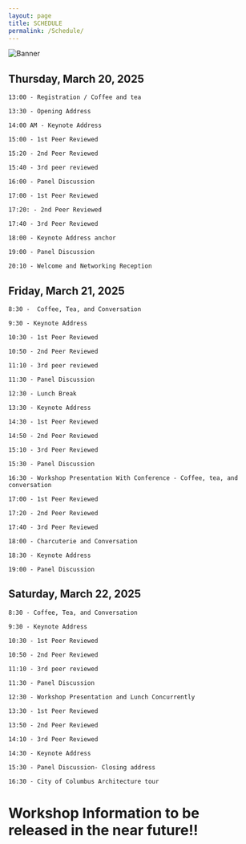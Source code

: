 ```yaml
---
layout: page
title: SCHEDULE
permalink: /Schedule/
---
```



![Banner](/assets/20240723904_GIF720x204.gif)

## Thursday, March 20, 2025

    13:00 - Registration / Coffee and tea

    13:30 - Opening Address

    14:00 AM - Keynote Address

    15:00 - 1st Peer Reviewed 

    15:20 - 2nd Peer Reviewed 

    15:40 - 3rd peer reviewed

    16:00 - Panel Discussion 

    17:00 - 1st Peer Reviewed 

    17:20: - 2nd Peer Reviewed

    17:40 - 3rd Peer Reviewed

    18:00 - Keynote Address anchor 

    19:00 - Panel Discussion

    20:10 - Welcome and Networking Reception

## Friday, March 21, 2025

    8:30 -  Coffee, Tea, and Conversation

    9:30 - Keynote Address

    10:30 - 1st Peer Reviewed 

    10:50 - 2nd Peer Reviewed 

    11:10 - 3rd peer reviewed

    11:30 - Panel Discussion

    12:30 - Lunch Break 

    13:30 - Keynote Address 

    14:30 - 1st Peer Reviewed 

    14:50 - 2nd Peer Reviewed

    15:10 - 3rd Peer Reviewed

    15:30 - Panel Discussion

    16:30 - Workshop Presentation With Conference - Coffee, tea, and conversation

    17:00 - 1st Peer Reviewed 

    17:20 - 2nd Peer Reviewed

    17:40 - 3rd Peer Reviewed

    18:00 - Charcuterie and Conversation

    18:30 - Keynote Address 

    19:00 - Panel Discussion

## Saturday, March 22, 2025

    8:30 - Coffee, Tea, and Conversation

    9:30 - Keynote Address

    10:30 - 1st Peer Reviewed 

    10:50 - 2nd Peer Reviewed 

    11:10 - 3rd peer reviewed

    11:30 - Panel Discussion 

    12:30 - Workshop Presentation and Lunch Concurrently 

    13:30 - 1st Peer Reviewed 

    13:50 - 2nd Peer Reviewed

    14:10 - 3rd Peer Reviewed

    14:30 - Keynote Address

    15:30 - Panel Discussion- Closing address

    16:30 - City of Columbus Architecture tour 

# Workshop Information to be released in the near future!!




[comment]: <> (please refer to _incluedes/about_.html to add your photo)
